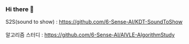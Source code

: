 ### Hi there 👋

S2S(sound to show) : https://github.com/6-Sense-AI/KDT-SoundToShow
<br><br />
알고리즘 스터디 : https://github.com/6-Sense-AI/AIVLE-AlgorithmStudy

